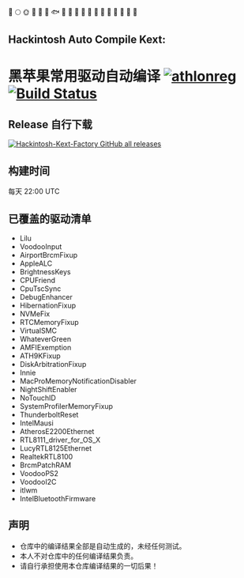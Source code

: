 🚀️
🌕️
🌞️
🍺️
🐳
🐠
🐟
🐡
🐬
🐋
🦈
🦆
🦅
🦉
🐓
🦃
🐌
🐌
🐌
## Hackintosh Auto Compile Kext:
# 黑苹果常用驱动自动编译 [![athlonreg](https://img.shields.io/badge/Fork-athlonreg-blue.svg?style=flat&logo=appveyor)](https://github.com/athlonreg) [![Build Status](https://dev.azure.com/claymor3sky/Hackintosh-Kext-Factory/_apis/build/status/claymor3sky.Hackintosh-Kext-Factory?branchName=master)](https://dev.azure.com/claymor3sky/Hackintosh-Kext-Factory/_build/latest?definitionId=3&branchName=master)

## Release 自行下载
[![Hackintosh-Kext-Factory GitHub all releases](https://img.shields.io/github/v/release/ClayMoreBoy/Hackintosh-Kext-Factory?style=for-the-badge&label=Download)](https://github.com/ClayMoreBoy/Hackintosh-Kext-Factory/releases/latest)

## 构建时间
每天 22:00 UTC

## 已覆盖的驱动清单
- Lilu
- VoodooInput
- AirportBrcmFixup
- AppleALC
- BrightnessKeys
- CPUFriend
- CpuTscSync
- DebugEnhancer
- HibernationFixup
- NVMeFix
- RTCMemoryFixup
- VirtualSMC
- WhateverGreen
- AMFIExemption
- ATH9KFixup
- DiskArbitrationFixup
- Innie
- MacProMemoryNotificationDisabler
- NightShiftEnabler
- NoTouchID
- SystemProfilerMemoryFixup
- ThunderboltReset
- IntelMausi
- AtherosE2200Ethernet
- RTL8111_driver_for_OS_X
- LucyRTL8125Ethernet
- RealtekRTL8100
- BrcmPatchRAM
- VoodooPS2
- VoodooI2C
- itlwm
- IntelBluetoothFirmware

## 声明
- 仓库中的编译结果全部是自动生成的，未经任何测试。
- 本人不对仓库中的任何编译结果负责。
- 请自行承担使用本仓库编译结果的一切后果！

